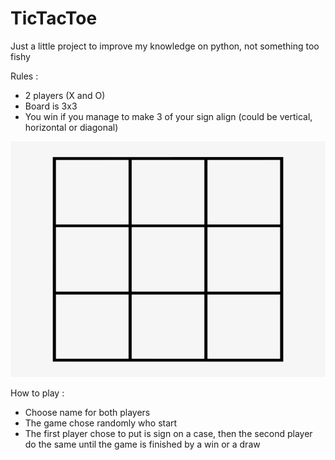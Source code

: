 # TicTacToe
Just a little project to improve my knowledge on python, not something too fishy 

Rules :

- 2 players (X and O)
- Board is 3x3
- You win if you manage to make 3 of your sign align (could be vertical, horizontal or diagonal)

![img.png](img.png)

How to play : 

- Choose name for both players
- The game chose randomly who start
- The first player chose to put is sign on a case, then the second player do the same until the game is finished by a win or a draw